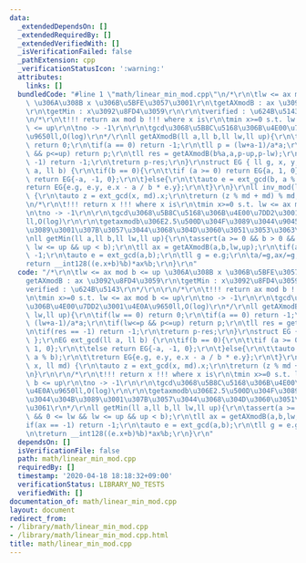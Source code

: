 ```yaml
---
data:
  _extendedDependsOn: []
  _extendedRequiredBy: []
  _extendedVerifiedWith: []
  _isVerificationFailed: false
  _pathExtension: cpp
  _verificationStatusIcon: ':warning:'
  attributes:
    links: []
  bundledCode: "#line 1 \"math/linear_min_mod.cpp\"\n/*\r\n\tlw <= ax mod b <= up\
    \ \u306A\u308B x \u306B\u5BFE\u3057\u3001\r\n\tgetAXmodB : ax \u3092\u8FD4\u3059\
    \r\n\tgetMin : x\u3092\u8FD4\u3059\r\n\r\n\tverified : \u624B\u5143\r\n*/\r\n\r\
    \n/*\r\n\t!!! return ax mod b !!! where x is\r\n\tmin x>=0 s.t. lw <= ax mod b\
    \ <= up\r\n\tno -> -1\r\n\r\n\tgcd\u3068\u5B8C\u5168\u306B\u4E00\u7DD2\u3001\u4E0A\
    \u9650ll,O(log)\r\n*/\r\nll getAXmodB(ll a,ll b,ll lw,ll up){\r\n\tif(lw == 0)\
    \ return 0;\r\n\tif(a == 0) return -1;\r\n\tll p = (lw+a-1)/a*a;\r\n\tif(lw<=p\
    \ && p<=up) return p;\r\n\tll res = getAXmodB(b%a,a,p-up,p-lw);\r\n\tif(res ==\
    \ -1) return -1;\r\n\treturn p-res;\r\n}\r\nstruct EG { ll g, x, y; };\r\nEG ext_gcd(ll\
    \ a, ll b) {\r\n\tif(b == 0){\r\n\t\tif (a >= 0) return EG{a, 1, 0};\r\n\t\telse\
    \ return EG{-a, -1, 0};\r\n\t}else{\r\n\t\tauto e = ext_gcd(b, a % b);\r\n\t\t\
    return EG{e.g, e.y, e.x - a / b * e.y};\r\n\t}\r\n}\r\nll inv_mod(ll x, ll md)\
    \ {\r\n\tauto z = ext_gcd(x, md).x;\r\n\treturn (z % md + md) % md;\r\n}\r\n\r\
    \n/*\r\n\t!!! return x !!! where x is\r\n\tmin x>=0 s.t. lw <= ax mod b <= up\r\
    \n\tno -> -1\r\n\r\n\tgcd\u3068\u5B8C\u5168\u306B\u4E00\u7DD2\u3001\u4E0A\u9650\
    ll,O(log)\r\n\r\n\tgetaxmodb\u306E2.5\u500D\u304F\u3089\u3044\u9045\u3044\u304B\
    \u3089\u3001\u307B\u3057\u3044\u3068\u304D\u3060\u3051\u3053\u3063\u3061\r\n*/\r\
    \nll getMin(ll a,ll b,ll lw,ll up){\r\n\tassert(a >= 0 && b > 0 && 0 <= lw &&\
    \ lw <= up && up < b);\r\n\tll ax = getAXmodB(a,b,lw,up);\r\n\tif(ax == -1) return\
    \ -1;\r\n\tauto e = ext_gcd(a,b);\r\n\tll g = e.g;\r\n\ta/=g,ax/=g,b/=g;\r\n\t\
    return __int128((e.x+b)%b)*ax%b;\r\n}\r\n"
  code: "/*\r\n\tlw <= ax mod b <= up \u306A\u308B x \u306B\u5BFE\u3057\u3001\r\n\t\
    getAXmodB : ax \u3092\u8FD4\u3059\r\n\tgetMin : x\u3092\u8FD4\u3059\r\n\r\n\t\
    verified : \u624B\u5143\r\n*/\r\n\r\n/*\r\n\t!!! return ax mod b !!! where x is\r\
    \n\tmin x>=0 s.t. lw <= ax mod b <= up\r\n\tno -> -1\r\n\r\n\tgcd\u3068\u5B8C\u5168\
    \u306B\u4E00\u7DD2\u3001\u4E0A\u9650ll,O(log)\r\n*/\r\nll getAXmodB(ll a,ll b,ll\
    \ lw,ll up){\r\n\tif(lw == 0) return 0;\r\n\tif(a == 0) return -1;\r\n\tll p =\
    \ (lw+a-1)/a*a;\r\n\tif(lw<=p && p<=up) return p;\r\n\tll res = getAXmodB(b%a,a,p-up,p-lw);\r\
    \n\tif(res == -1) return -1;\r\n\treturn p-res;\r\n}\r\nstruct EG { ll g, x, y;\
    \ };\r\nEG ext_gcd(ll a, ll b) {\r\n\tif(b == 0){\r\n\t\tif (a >= 0) return EG{a,\
    \ 1, 0};\r\n\t\telse return EG{-a, -1, 0};\r\n\t}else{\r\n\t\tauto e = ext_gcd(b,\
    \ a % b);\r\n\t\treturn EG{e.g, e.y, e.x - a / b * e.y};\r\n\t}\r\n}\r\nll inv_mod(ll\
    \ x, ll md) {\r\n\tauto z = ext_gcd(x, md).x;\r\n\treturn (z % md + md) % md;\r\
    \n}\r\n\r\n/*\r\n\t!!! return x !!! where x is\r\n\tmin x>=0 s.t. lw <= ax mod\
    \ b <= up\r\n\tno -> -1\r\n\r\n\tgcd\u3068\u5B8C\u5168\u306B\u4E00\u7DD2\u3001\
    \u4E0A\u9650ll,O(log)\r\n\r\n\tgetaxmodb\u306E2.5\u500D\u304F\u3089\u3044\u9045\
    \u3044\u304B\u3089\u3001\u307B\u3057\u3044\u3068\u304D\u3060\u3051\u3053\u3063\
    \u3061\r\n*/\r\nll getMin(ll a,ll b,ll lw,ll up){\r\n\tassert(a >= 0 && b > 0\
    \ && 0 <= lw && lw <= up && up < b);\r\n\tll ax = getAXmodB(a,b,lw,up);\r\n\t\
    if(ax == -1) return -1;\r\n\tauto e = ext_gcd(a,b);\r\n\tll g = e.g;\r\n\ta/=g,ax/=g,b/=g;\r\
    \n\treturn __int128((e.x+b)%b)*ax%b;\r\n}\r\n"
  dependsOn: []
  isVerificationFile: false
  path: math/linear_min_mod.cpp
  requiredBy: []
  timestamp: '2020-04-18 18:18:32+09:00'
  verificationStatus: LIBRARY_NO_TESTS
  verifiedWith: []
documentation_of: math/linear_min_mod.cpp
layout: document
redirect_from:
- /library/math/linear_min_mod.cpp
- /library/math/linear_min_mod.cpp.html
title: math/linear_min_mod.cpp
---
```

